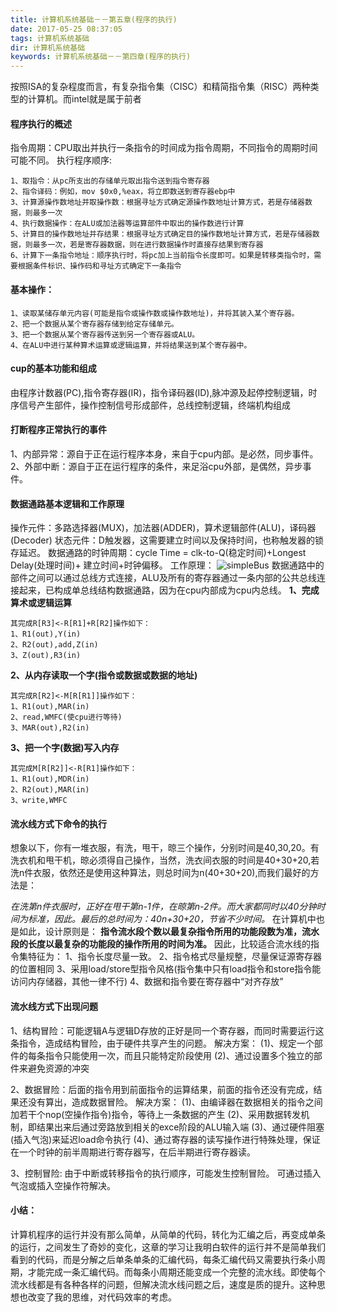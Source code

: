 ```yaml
---
title: 计算机系统基础－－第五章(程序的执行)
date: 2017-05-25 08:37:05
tags: 计算机系统基础
dir: 计算机系统基础
keywords: 计算机系统基础－－第四章(程序的执行)
---
```

按照ISA的复杂程度而言，有复杂指令集（CISC）和精简指令集（RISC）两种类型的计算机。而intel就是属于前者
#### 程序执行的概述
指令周期：CPU取出并执行一条指令的时间成为指令周期，不同指令的周期时间可能不同。
执行程序顺序:
```
1、取指令：从pc所支出的存储单元取出指令送到指令寄存器
2、指令译码：例如，mov $0x0,%eax，将立即数送到寄存器ebp中
3、计算源操作数地址并取操作数：根据寻址方式确定源操作数地址计算方式，若是存储器数据，则最多一次
4、执行数据操作：在ALU或加法器等运算部件中取出的操作数进行计算
5、计算目的操作数地址并存结果：根据寻址方式确定目的操作数地址计算方式，若是存储器数据，则最多一次，若是寄存器数据，则在进行数据操作时直接存结果到寄存器
6、计算下一条指令地址：顺序执行时，将pc加上当前指令长度即可。如果是转移类指令时，需要根据条件标识、操作码和寻址方式确定下一条指令
```
#### 基本操作：
```
1、读取某储存单元内容(可能是指令或操作数或操作数地址)，并将其装入某个寄存器。
2、把一个数据从某个寄存器存储到给定存储单元。
3、把一个数据从某个寄存器传送到另一个寄存器或ALU。
4、在ALU中进行某种算术运算或逻辑运算，并将结果送到某个寄存器中。
```
#### cup的基本功能和组成
由程序计数器(PC),指令寄存器(IR)，指令译码器(ID),脉冲源及起停控制逻辑，时序信号产生部件，操作控制信号形成部件，总线控制逻辑，终端机构组成
#### 打断程序正常执行的事件
1、内部异常：源自于正在运行程序本身，来自于cpu内部。是必然，同步事件。
2、外部中断：源自于正在运行程序的条件，来足浴cpu外部，是偶然，异步事件。
#### 数据通路基本逻辑和工作原理
操作元件：多路选择器(MUX)，加法器(ADDER)，算术逻辑部件(ALU)，译码器(Decoder)
状态元件：D触发器，这需要建立时间以及保持时间，也称触发器的锁存延迟。
数据通路的时钟周期：cycle Time = clk-to-Q(稳定时间)+Longest Delay(处理时间)+ 建立时间+时钟偏移。
工作原理：
![simpleBus](simpleBus.jpg)
数据通路中的部件之间可以通过总线方式连接，ALU及所有的寄存器通过一条内部的公共总线连接起来，已构成单总线结构数据通路，因为在cpu内部成为cpu内总线。
**1、完成算术或逻辑运算**
```
其完成R[R3]<-R[R1]+R[R2]操作如下：
1、R1(out),Y(in)
2、R2(out),add,Z(in)
3、Z(out),R3(in)
```
**2、从内存读取一个字(指令或数据或数据的地址)**
```
其完成R[R2]<-M[R[R1]]操作如下：
1、R1(out),MAR(in)
2、read,WMFC(使cpu进行等待)
3、MAR(out),R2(in)
```
**3、把一个字(数据)写入内存**
```
其完成M[R[R2]]<-R[R1]操作如下：
1、R1(out),MDR(in)
2、R2(out),MAR(in)
3、write,WMFC
```
#### 流水线方式下命令的执行
想象以下，你有一堆衣服，有洗，甩干，晾三个操作，分别时间是40,30,20。有洗衣机和甩干机，晾必须得自己操作，当然，洗衣间衣服的时间是40+30+20,若洗n件衣服，依然还是使用这种算法，则总时间为n(40+30+20),而我们最好的方法是：

_在洗第n件衣服时，正好在甩干第n-1件，在晾第n-2件。而大家都同时以40分钟时间为标准，因此。最后的总时间为：40n+30+20，节省不少时间。_
在计算机中也是如此，设计原则是：
**指令流水段个数以最复杂指令所用的功能段数为准，流水段的长度以最复杂的功能段的操作所用的时间为准。**
因此，比较适合流水线的指令集特征为：
1、指令长度尽量一致。
2、指令格式尽量规整，尽量保证源寄存器的位置相同
3、采用load/store型指令风格(指令集中只有load指令和store指令能访问内存储器，其他一律不行)
4、数据和指令要在寄存器中“对齐存放”
#### 流水线方式下出现问题
1、结构冒险：可能逻辑A与逻辑D存放的正好是同一个寄存器，而同时需要运行这条指令，造成结构冒险，由于硬件共享产生的问题。
解决方案：
(1)、规定一个部件的每条指令只能使用一次，而且只能特定阶段使用
(2)、通过设置多个独立的部件来避免资源的冲突

2、数据冒险：后面的指令用到前面指令的运算结果，前面的指令还没有完成，结果还没有算出，造成数据冒险。
解决方案：
(1)、由编译器在数据相关的指令之间加若干个nop(空操作指令)指令，等待上一条数据的产生
(2)、采用数据转发机制，即结果出来后通过旁路放到相关的exce阶段的ALU输入端
(3)、通过硬件阻塞(插入气泡)来延迟load命令执行
(4)、通过寄存器的读写操作进行特殊处理，保证在一个时钟的前半周期进行寄存器写，在后半期进行寄存器读。

3、控制冒险:
由于中断或转移指令的执行顺序，可能发生控制冒险。
可通过插入气泡或插入空操作符解决。


#### 小结：
计算机程序的运行并没有那么简单，从简单的代码，转化为汇编之后，再变成单条的运行，之间发生了奇妙的变化，这章的学习让我明白软件的运行并不是简单我们看到的代码，而是分解之后单条单条的汇编代码，每条汇编代码又需要执行条小周期，才能完成一条汇编代码。而每条小周期还能变成一个完整的流水线。即使每个流水线都是有各种各样的问题，但解决流水线问题之后，速度是质的提升。这种思想也改变了我的思维，对代码效率的考虑。
